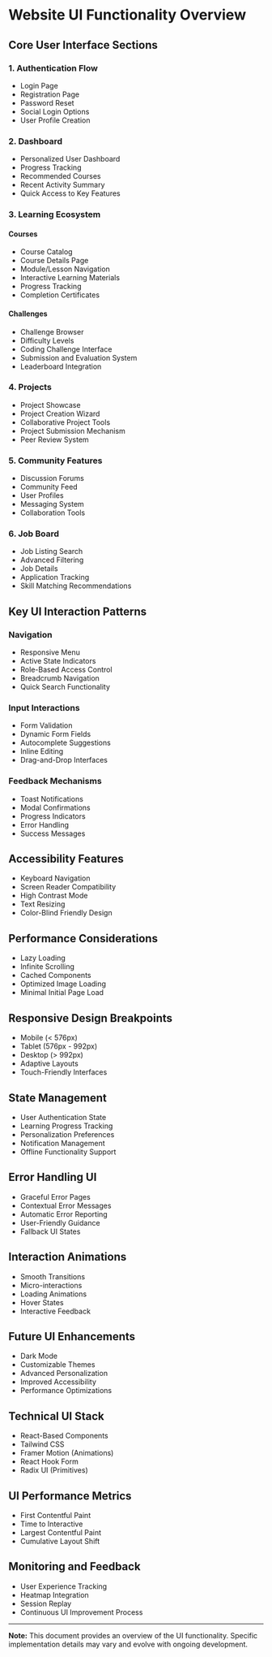 # Website UI Functionality Overview

## Core User Interface Sections

### 1. Authentication Flow
- Login Page
- Registration Page
- Password Reset
- Social Login Options
- User Profile Creation

### 2. Dashboard
- Personalized User Dashboard
- Progress Tracking
- Recommended Courses
- Recent Activity Summary
- Quick Access to Key Features

### 3. Learning Ecosystem
#### Courses
- Course Catalog
- Course Details Page
- Module/Lesson Navigation
- Interactive Learning Materials
- Progress Tracking
- Completion Certificates

#### Challenges
- Challenge Browser
- Difficulty Levels
- Coding Challenge Interface
- Submission and Evaluation System
- Leaderboard Integration

### 4. Projects
- Project Showcase
- Project Creation Wizard
- Collaborative Project Tools
- Project Submission Mechanism
- Peer Review System

### 5. Community Features
- Discussion Forums
- Community Feed
- User Profiles
- Messaging System
- Collaboration Tools

### 6. Job Board
- Job Listing Search
- Advanced Filtering
- Job Details
- Application Tracking
- Skill Matching Recommendations

## Key UI Interaction Patterns

### Navigation
- Responsive Menu
- Active State Indicators
- Role-Based Access Control
- Breadcrumb Navigation
- Quick Search Functionality

### Input Interactions
- Form Validation
- Dynamic Form Fields
- Autocomplete Suggestions
- Inline Editing
- Drag-and-Drop Interfaces

### Feedback Mechanisms
- Toast Notifications
- Modal Confirmations
- Progress Indicators
- Error Handling
- Success Messages

## Accessibility Features
- Keyboard Navigation
- Screen Reader Compatibility
- High Contrast Mode
- Text Resizing
- Color-Blind Friendly Design

## Performance Considerations
- Lazy Loading
- Infinite Scrolling
- Cached Components
- Optimized Image Loading
- Minimal Initial Page Load

## Responsive Design Breakpoints
- Mobile (< 576px)
- Tablet (576px - 992px)
- Desktop (> 992px)
- Adaptive Layouts
- Touch-Friendly Interfaces

## State Management
- User Authentication State
- Learning Progress Tracking
- Personalization Preferences
- Notification Management
- Offline Functionality Support

## Error Handling UI
- Graceful Error Pages
- Contextual Error Messages
- Automatic Error Reporting
- User-Friendly Guidance
- Fallback UI States

## Interaction Animations
- Smooth Transitions
- Micro-interactions
- Loading Animations
- Hover States
- Interactive Feedback

## Future UI Enhancements
- Dark Mode
- Customizable Themes
- Advanced Personalization
- Improved Accessibility
- Performance Optimizations

## Technical UI Stack
- React-Based Components
- Tailwind CSS
- Framer Motion (Animations)
- React Hook Form
- Radix UI (Primitives)

## UI Performance Metrics
- First Contentful Paint
- Time to Interactive
- Largest Contentful Paint
- Cumulative Layout Shift

## Monitoring and Feedback
- User Experience Tracking
- Heatmap Integration
- Session Replay
- Continuous UI Improvement Process

---

**Note:** This document provides an overview of the UI functionality. Specific implementation details may vary and evolve with ongoing development. 